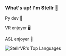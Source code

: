 ### What's up! I'm Stellr 🤟

Py dev 🐍

VR enjoyer 🖥️

ASL enjoyer 🤟

![StellrVR's Top Languages](https://github-readme-stats.vercel.app/api/top-langs/?username=StellrVR&theme=vue-dark&show_icons=true&hide_border=true&layout=compact)
